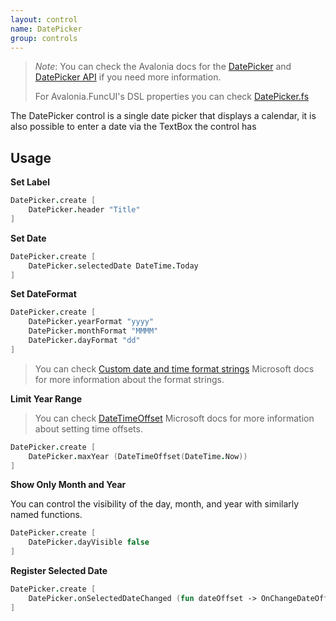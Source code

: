 ```yaml
---
layout: control
name: DatePicker
group: controls
---
```

[DatePicker]: https://docs.avaloniaui.net/docs/controls/datepicker
[DatePicker API]: http://reference.avaloniaui.net/api/Avalonia.Controls/DatePicker/
[DatePicker.fs]: https://github.com/AvaloniaCommunity/Avalonia.FuncUI/blob/master/src/Avalonia.FuncUI.DSL/DatePicker.fs
[Custom date and time format strings]: https://docs.microsoft.com/en-us/dotnet/standard/base-types/custom-date-and-time-format-strings/
[DateTimeOffset]: https://docs.microsoft.com/en-us/dotnet/api/system.datetimeoffset?view=net-6.0

> *Note*: You can check the Avalonia docs for the [DatePicker] and [DatePicker API] if you need more information.
>
> For Avalonia.FuncUI's DSL properties you can check [DatePicker.fs]

The DatePicker control is a single date picker that displays a calendar, it is also possible to enter a date via the TextBox the control has

## Usage

**Set Label**
```fsharp
DatePicker.create [
    DatePicker.header "Title"
]
```

**Set Date**
```fsharp
DatePicker.create [
    DatePicker.selectedDate DateTime.Today
]
```

**Set DateFormat**
```fsharp
DatePicker.create [
    DatePicker.yearFormat "yyyy"
    DatePicker.monthFormat "MMMM"
    DatePicker.dayFormat "dd"
]
```

>You can check [Custom date and time format strings] Microsoft docs for more information about the format strings.

**Limit Year Range**

> You can check [DateTimeOffset] Microsoft docs for more information about setting time offsets.

```fsharp
DatePicker.create [
    DatePicker.maxYear (DateTimeOffset(DateTime.Now))
]
```

**Show Only Month and Year**

You can control the visibility of the day, month, and year with similarly named functions.

```fsharp
DatePicker.create [
    DatePicker.dayVisible false
]
```

**Register Selected Date**

```fsharp
DatePicker.create [
    DatePicker.onSelectedDateChanged (fun dateOffset -> OnChangeDateOffset dateOffset |> dispatch)
]
```

